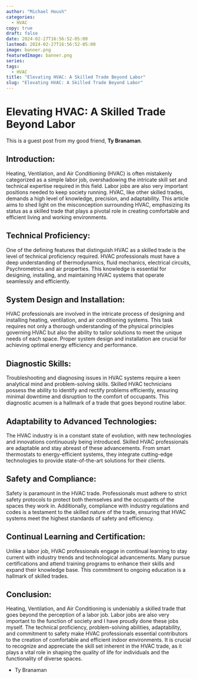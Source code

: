```yaml
---
author: "Michael Housh"
categories:
  - HVAC
copy: true
draft: false
date: 2024-02-27T16:56:52-05:00
lastmod: 2024-02-27T16:56:52-05:00
image: banner.png
featuredImage: banner.png
series:
tags:
  - HVAC
title: "Elevating HVAC: A Skilled Trade Beyond Labor"
slug: "Elevating HVAC: A Skilled Trade Beyond Labor"
---
```


# Elevating HVAC: A Skilled Trade Beyond Labor

This is a guest post from my good friend, **Ty Branaman**.

## Introduction:

Heating, Ventilation, and Air Conditioning (HVAC) is often mistakenly
categorized as a simple labor job, overshadowing the intricate skill set and
technical expertise required in this field. Labor jobs are also very important
positions needed to keep society running. HVAC, like other skilled trades,
demands a high level of knowledge, precision, and adaptability. This article
aims to shed light on the misconception surrounding HVAC, emphasizing its status
as a skilled trade that plays a pivotal role in creating comfortable and
efficient living and working environments.

## Technical Proficiency:

One of the defining features that distinguish HVAC as a skilled trade is the
level of technical proficiency required. HVAC professionals must have a deep
understanding of thermodynamics, fluid mechanics, electrical circuits,
Psychrometrics and air properties. This knowledge is essential for designing,
installing, and maintaining HVAC systems that operate seamlessly and
efficiently.

## System Design and Installation:

HVAC professionals are involved in the intricate process of designing and
installing heating, ventilation, and air conditioning systems. This task
requires not only a thorough understanding of the physical principles governing
HVAC but also the ability to tailor solutions to meet the unique needs of each
space. Proper system design and installation are crucial for achieving optimal
energy efficiency and performance.

## Diagnostic Skills:

Troubleshooting and diagnosing issues in HVAC systems require a keen analytical
mind and problem-solving skills. Skilled HVAC technicians possess the ability to
identify and rectify problems efficiently, ensuring minimal downtime and
disruption to the comfort of occupants. This diagnostic acumen is a hallmark of
a trade that goes beyond routine labor.

## Adaptability to Advanced Technologies:

The HVAC industry is in a constant state of evolution, with new technologies and
innovations continuously being introduced. Skilled HVAC professionals are
adaptable and stay abreast of these advancements. From smart thermostats to
energy-efficient systems, they integrate cutting-edge technologies to provide
state-of-the-art solutions for their clients.

## Safety and Compliance:

Safety is paramount in the HVAC trade. Professionals must adhere to strict
safety protocols to protect both themselves and the occupants of the spaces they
work in. Additionally, compliance with industry regulations and codes is a
testament to the skilled nature of the trade, ensuring that HVAC systems meet
the highest standards of safety and efficiency.

## Continual Learning and Certification:

Unlike a labor job, HVAC professionals engage in continual learning to stay
current with industry trends and technological advancements. Many pursue
certifications and attend training programs to enhance their skills and expand
their knowledge base. This commitment to ongoing education is a hallmark of
skilled trades.

## Conclusion:

Heating, Ventilation, and Air Conditioning is undeniably a skilled trade that
goes beyond the perception of a labor job. Labor jobs are also very important to
the function of society and I have proudly done these jobs myself. The technical
proficiency, problem-solving abilities, adaptability, and commitment to safety
make HVAC professionals essential contributors to the creation of comfortable
and efficient indoor environments. It is crucial to recognize and appreciate the
skill set inherent in the HVAC trade, as it plays a vital role in shaping the
quality of life for individuals and the functionality of diverse spaces.

- Ty Branaman
